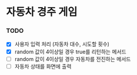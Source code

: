 # 자동차 경주 게임

### TODO
* [X] 사용자 입력 처리 (자동차 대수, 시도할 횟수)
* [X] random 값이 4이상일 경우 true를 리턴하는 메서드
* [ ] random 값이 4이상일 경우 자동차를 전진하는 메서드
* [ ] 자동차 상태를 화면에 출력